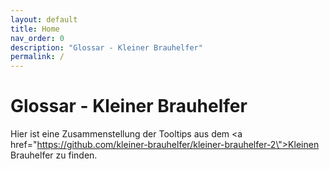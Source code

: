 ```yaml
---
layout: default
title: Home
nav_order: 0
description: "Glossar - Kleiner Brauhelfer"
permalink: /
---
```


# Glossar - Kleiner Brauhelfer
Hier ist eine Zusammenstellung der Tooltips aus dem <a href=\"https://github.com/kleiner-brauhelfer/kleiner-brauhelfer-2\">Kleinen Brauhelfer</a> zu finden.